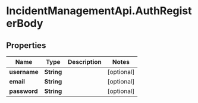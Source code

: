 # IncidentManagementApi.AuthRegisterBody

## Properties
Name | Type | Description | Notes
------------ | ------------- | ------------- | -------------
**username** | **String** |  | [optional] 
**email** | **String** |  | [optional] 
**password** | **String** |  | [optional] 
